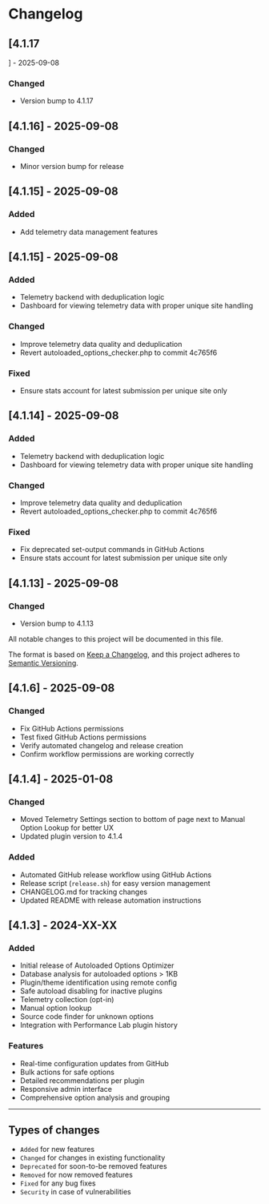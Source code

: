 # Changelog

## [4.1.17] - 2025-09-08

### Changed
- Version bump to 4.1.17



## [4.1.16] - 2025-09-08

### Changed
- Minor version bump for release

## [4.1.15] - 2025-09-08

### Added
- Add telemetry data management features



## [4.1.15] - 2025-09-08

### Added
- Telemetry backend with deduplication logic
- Dashboard for viewing telemetry data with proper unique site handling

### Changed
- Improve telemetry data quality and deduplication
- Revert autoloaded_options_checker.php to commit 4c765f6

### Fixed
- Ensure stats account for latest submission per unique site only



## [4.1.14] - 2025-09-08

### Added
- Telemetry backend with deduplication logic
- Dashboard for viewing telemetry data with proper unique site handling

### Changed
- Improve telemetry data quality and deduplication
- Revert autoloaded_options_checker.php to commit 4c765f6

### Fixed
- Fix deprecated set-output commands in GitHub Actions
- Ensure stats account for latest submission per unique site only



## [4.1.13] - 2025-09-08

### Changed
- Version bump to 4.1.13



All notable changes to this project will be documented in this file.

The format is based on [Keep a Changelog](https://keepachangelog.com/en/1.0.0/),
and this project adheres to [Semantic Versioning](https://semver.org/spec/v2.0.0.html).

## [4.1.6] - 2025-09-08

### Changed
- Fix GitHub Actions permissions
- Test fixed GitHub Actions permissions
- Verify automated changelog and release creation
- Confirm workflow permissions are working correctly

## [4.1.4] - 2025-01-08

### Changed
- Moved Telemetry Settings section to bottom of page next to Manual Option Lookup for better UX
- Updated plugin version to 4.1.4

### Added
- Automated GitHub release workflow using GitHub Actions
- Release script (`release.sh`) for easy version management
- CHANGELOG.md for tracking changes
- Updated README with release automation instructions

## [4.1.3] - 2024-XX-XX

### Added
- Initial release of Autoloaded Options Optimizer
- Database analysis for autoloaded options > 1KB
- Plugin/theme identification using remote config
- Safe autoload disabling for inactive plugins
- Telemetry collection (opt-in)
- Manual option lookup
- Source code finder for unknown options
- Integration with Performance Lab plugin history

### Features
- Real-time configuration updates from GitHub
- Bulk actions for safe options
- Detailed recommendations per plugin
- Responsive admin interface
- Comprehensive option analysis and grouping

---

## Types of changes
- `Added` for new features
- `Changed` for changes in existing functionality
- `Deprecated` for soon-to-be removed features
- `Removed` for now removed features
- `Fixed` for any bug fixes
- `Security` in case of vulnerabilities